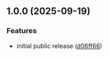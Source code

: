 ## 1.0.0 (2025-09-19)

### Features

* initial public release ([d06ff66](https://github.com/IcrusaI/ts-router/commit/d06ff660aa2e7e1bf196273b5748f33b0d4a9309))
